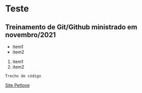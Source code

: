 # Teste
## Treinamento de Git/Github ministrado em novembro/2021
* item1
* item2

1. item1
2. item2

~~~
Trecho de código
~~~

[Site Petlove]("www.petlove.com.br")
